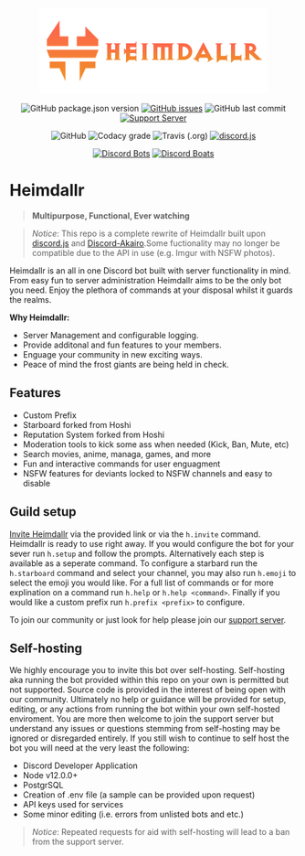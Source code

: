 <div align="center">
  <br />
  <p>
    <a href="https://github.com/VulgarBear/heimdallr"> <img src="./images/Heimdallr.png" width="400" alt="Heimdallr" /> </a>
  </p>
  <p>
    <img alt="GitHub package.json version" src="https://img.shields.io/github/package-json/v/VulgarBear/heimdallr?style=for-the-badge">
    <a href="https://github.com/VulgarBear/heimdall/issues"><img alt="GitHub issues" src="https://img.shields.io/github/issues/VulgarBear/heimdall?style=for-the-badge"></a>
    <img alt="GitHub last commit" src="https://img.shields.io/github/last-commit/vulgarbear/heimdallr?style=for-the-badge">
    <a href="https://discord.gg/E9cJjvw"><img alt="Support Server" src="https://img.shields.io/discord/540671346728763392?color=%237289da%20&label=Discord&logo=discord&logoColor=white&style=for-the-badge"></a>
  </p>
  <p>
    <img alt="GitHub" src="https://img.shields.io/github/license/vulgarbear/heimdall?style=for-the-badge">
    <img alt="Codacy grade" src="https://img.shields.io/codacy/grade/f6f32a91a6994bb69f8f282365c60857?style=for-the-badge">
    <img alt="Travis (.org)" src="https://img.shields.io/travis/VulgarBear/heimdallr?style=for-the-badge">
    <a href="https://discord.js.org/#/"><img src="https://img.shields.io/badge/discord-js-blue.svg?style=for-the-badge" alt="discord.js"></a>
  </p>
  <p>
  <a href="https://top.gg/bot/391050398850613250"><img alt="Discord Bots" src="https://top.gg/api/widget/391050398850613250.svg"></a>
  <a href="https://discord.boats/bot/391050398850613250"><img alt="Discord Boats" src="https://discord.boats/api/widget/391050398850613250?type=svg"></a>
  </p>
</div>

# **Heimdallr**
>__**Multipurpose, Functional, Ever watching**__

>*Notice*: This repo is a complete rewrite of Heimdallr built upon [discord.js](https://discord.js.org/#/) and [Discord-Akairo](https://discord-akairo.github.io/#/).Some fuctionality may no longer be compatible due to the API in use (e.g. Imgur with NSFW photos).

Heimdallr is an all in one Discord bot built with server functionality in mind. From easy fun to server administration Heimdallr aims to be the only bot you need. Enjoy the plethora of commands at your disposal whilst it guards the realms.

**Why Heimdallr:**
* Server Management and configurable logging.
* Provide additonal and fun features to your members.
* Enguage your community in new exciting ways.
* Peace of mind the frost giants are being held in check.

## Features
* Custom Prefix
* Starboard forked from Hoshi
* Reputation System forked from Hoshi
* Moderation tools to kick some ass when needed (Kick, Ban, Mute, etc)
* Search movies, anime, managa, games, and more
* Fun and interactive commands for user enguagment
* NSFW features for deviants locked to NSFW channels and easy to disable

## Guild setup

[Invite Heimdallr](768354986454810694) via the provided link or via the `h.invite` command. Heimdallr is ready to use right away. If you would configure the bot for your sever run `h.setup` and follow the prompts. Alternatively each step is available as a seperate command. To configure a starbard run the `h.starboard` command and select your channel, you may also run `h.emoji` to select the emoji you would like. For a full list of commands or for more explination on a command run `h.help` or `h.help <command>`. Finally if you would like a custom prefix run `h.prefix <prefix>` to configure.

To join our community or just look for help please join our [support server](https://discord.gg/E9cJjvw).

## Self-hosting
We highly encourage you to invite this bot over self-hosting. Self-hosting aka running the bot provided within this repo on your own is permitted but not supported. Source code is provided in the interest of being open with our community. Ultimately no help or guidance will be provided for setup, editing, or any actions from running the bot within your own self-hosted enviroment. You are more then welcome to join the support server but understand any issues or questions stemming from self-hosting may be ignored or disregarded entirely. If you still wish to continue to self host the bot you will need at the very least the following:

* Discord Developer Application
* Node v12.0.0+
* PostgrSQL
* Creation of .env file (a sample can be provided upon request)
* API keys used for services
* Some minor editing (i.e. errors from unlisted bots and etc.)

> *Notice*: Repeated requests for aid with self-hosting will lead to a ban from the support server.